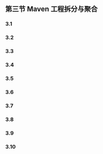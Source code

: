## 第三节 Maven 工程拆分与聚合


### 3.1 


### 3.2 

### 3.3 

### 3.4 

### 3.5 

### 3.6 


### 3.7 

### 3.8 


### 3.9 

### 3.10 




































































